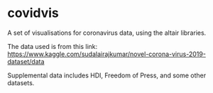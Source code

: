 # covidvis
A set of visualisations for coronavirus data, using the altair libraries. 

The data used is from this link: https://www.kaggle.com/sudalairajkumar/novel-corona-virus-2019-dataset/data

Supplemental data includes HDI, Freedom of Press, and some other datasets.
